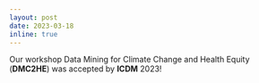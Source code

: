 ```yaml
---
layout: post
date: 2023-03-18
inline: true
---
```


Our workshop Data Mining for Climate Change and Health Equity (**DMC2HE**) was accepted by **ICDM** 2023!
